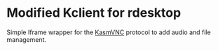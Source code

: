 Modified Kclient for rdesktop
=============================


Simple Iframe wrapper for the [KasmVNC](https://github.com/kasmtech/KasmVNC)
protocol to add audio and file management.
